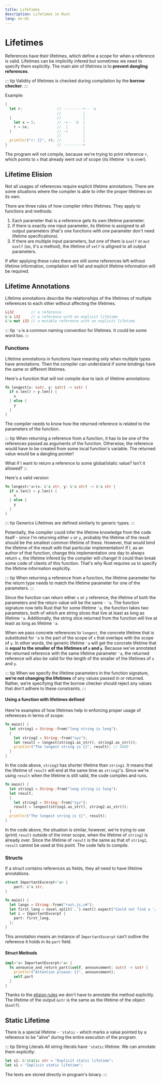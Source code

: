 ```yaml
---
title: Lifetimes
description: Lifetimes in Rust
lang: en-US
---
```


# Lifetimes

References have their lifetimes, which define a scope for when a reference is
valid. Lifetimes can be implicitly infered but sometimes we need to specify them
explicitly. The main aim of lifetimes is to **prevent dangling references**.

::: tip
Validity of lifetimes is checked during compilation by the **borrow checker**.
:::

Example:

```rust
{
  let r;                // ---------+-- 'a
                        //          |
  {                     //          |
    let x = 5;          // -+-- 'b  |
    r = &x;             //  |       |
  }                     // -+       |
                        //          |
  println!("r: {}", r); //          |
}                       // ---------+
```

The program will not compile, because we're trying to print reference `r`, which
points to `x` that already went out of scope (its lifetime `'b` is over).

## Lifetime Elision

Not all usages of references require explicit lifetime annotations. There are 
some situations where the compiler is able to infer the proper lifetimes on its
own.

There are three rules of how compiler infers lifetimes. They apply to functions
and methods:

1. Each parameter that is a reference gets its own lifetime parameter.
2. If there is exactly one input parameter, its lifetime is assigned to all
   output parameters (that's one functions with one parameter don't need
   lifetime specifications).
3. If there are multiple input parameters, but one of them is `&self` or `mut
   &self` (so, it's a method), the lifetime of `self` is alligned to all output
   parameters.

If after applying these rules there are still some references left without
lifetime information, compilation will fail and explicit lifetime information
will be required.

## Lifetime Annotations

Lifetime annotations describe the relationships of the lifetimes of multiple
references to each other without affecting the lifetimes.

```rust
&i32        // a reference
&'a i32     // a reference with an explicit lifetime
&'a mut i32 // a mutable reference with an explicit lifetime
```

::: tip
`'a` is a common naming convention for lifetimes. It could be some word too.
:::

### Functions

Lifetime annotations in functions have meaning only when multiple types have
annotations. Then the compiler can understand if some bindings have the same or
different lifetimes.

Here's a function that will not compile due to lack of lifetime annotations:

```rust
fn longest(x: &str, y: &str) -> &str {
  if x.len() > y.len() {
    x
  } else {
    y
  }
}
```

The compiler needs to know how the returned reference is related to the parameters
of the function.

::: tip
When returning a reference from a function, it has to be one of the references
passed as arguments of the function. Otherwise, the reference would have to be
created from some local function's variable. The returned value would be a
dangling pointer!

What if I want to return a reference to some global/static value? Isn't it allowed?
:::

Here's a valid version:

```rust
fn longest<'a>(x: &'a str, y: &'a str) -> &'a str {
  if x.len() > y.len() {
    x
  } else {
    y
  }
}
```

::: tip Generics
Lifetimes are defined similarly to generic types.
:::

Potentially, the compiler could infer the lifetime knowledge from the code
itself - since I'm returning either `x` or `y`, probably the lifetime of the
result should be the smallest common lifetime of these. However, that would bind
the lifetime of the result with that particular implementation! If I, as an
author of that function, change this implementation one day to always return
`x`, the lifetime infered by the compiler will change! It could than break some
code of clients of this function. That's why Rust requires us to specify the
lifetime information explicitly.

::: tip
When returning a reference from a function, the lifetime parameter for the
return type needs to match the lifetime parameter for one of the parameters.
:::

Since the function can return either `x` or `y` reference, the lifetime of both
the parameters and the return value will be the same - `'a`. The function
signature now tells Rust that for some lifetime `'a`, the function takes two
parameters, both of which are string slices that live at least as long as
lifetime `'a`. Additionally, the string slice returned from the function will
live at least as long as lifetime `'a`.

When we pass concrete references to `longest`, the concrete lifetime that is
substituted for `'a` is the part of the scope of `x` that overlaps with the
scope of `y`. In other words, the generic lifetime `'a` will get the concrete
lifetime that is **equal to the smaller of the lifetimes of `x` and `y`**.
Because we’ve annotated the returned reference with the same lifetime parameter
`'a`, the returned reference will also be valid for the length of the smaller of
the lifetimes of `x` and `y`.

::: tip
When we specify the lifetime parameters in the function signature, **we’re not
changing the lifetimes** of any values passed in or returned. Rather, we’re
specifying that the borrow checker should reject any values that don’t adhere to
these constraints.
:::

#### Using a function with lifetimes defined

Here're examples of how lifetimes help in enforcing proper usage of references
in terms of scope:

```rust
fn main() {
  let string1 = String::from("long string is long");
  {
    let string2 = String::from("xyz");
    let result = longest(string1.as_str(), string2.as_str());
    println!("The longest string is {}", result); // GOOD
  }
}
```

In the code above, `string2` has shorter lifetime than `string1`. It means that
the lifetime of `result` will end at the same time as `string2`'s. Since we're
using `result` when the lifetime is still valid, the code compiles and runs.

```rust
fn main() {
  let string1 = String::from("long string is long");
  let result;
  {
    let string2 = String::from("xyz");
    result = longest(string1.as_str(), string2.as_str());
  }
  println!("The longest string is {}", result);
}
```

In the code above, the situation is similar, however, we're trying to use (print)
`result` outside of the inner scope, when the lifetime of `string2` is already
over. Since the lifetime of `result` is the same as that of `string2`, `result` 
cannot be used at this point. The code fails to compile.

### Structs

If a struct contains references as fields, they all need to have lifetime
annotations.

```rust
struct ImportantExcerpt<'a> {
    part: &'a str,
}

fn main() {
  let langs = String::from("rust,js,c#");
  let first_lang = novel.split(',').next().expect("Could not find a ','");
  let i = ImportantExcerpt {
    part: first_lang,
  };
}
```

This annotation means an instance of `ImportantExcerpt` can’t outlive the
reference it holds in its `part` field.

#### Struct Methods

```rust
impl<'a> ImportantExcerpt<'a> {
  fn announce_and_return_part(&self, announcement: &str) -> &str {
    println!("Attention please: {}", announcement);
    self.part
  }
}
```

Thanks to the [elision rules](#lifetime-elision) we don't have to annotate the
method explicitly. The lifetime of the output `&str` is the same as the lifetime
of the object (`&self`).

## Static Lifetime

There is a special lifetime - `'static` - which marks a value pointed by a
reference to be "alive" during the entire execution of the program.

::: tip String Literals
All string literals have `'static` lifetime. We can annotate them explicitly:

```rust
let s1: &'static str = "Explicit static lifetime";
let s1 = "Implicit static lifetime";
```

The texts are stored directly in program's binary.
:::


